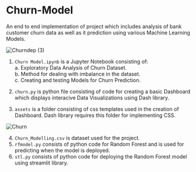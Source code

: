 


# Churn-Model
An end to end implementation of project which includes analysis of bank customer churn data as well as it prediction using various Machine Learning Models.<br>

![Churndep (3)](https://user-images.githubusercontent.com/63745797/126974585-8c4c2853-b48b-4148-8ed8-c9fadb2d2a35.gif)


1. `Churn Model.ipynb` is a Jupyter Notebook consisting of:<br>
  a. Exploratory Data Analysis of Churn Dataset.<br>
  b. Method for dealing with imbalance in the dataset.<br>
  c. Creating and testing Models for Churn Prediction.<br>

2. `churn.py` is python file consisting of code for creating a basic Dashboard which displays interacive Data Visualizations using Dash library.<br>
3. `assets` is a folder consisting of css templates used in the creation of Dashboard. Dash library requires this folder for implementing CSS.<br>

![Churn](https://user-images.githubusercontent.com/63745797/118082161-4feb5f80-b3da-11eb-9a83-4d5f861a0566.gif)

4. `Churn_Modelling.csv` is dataset used for the project.<br>
5. `rfmodel.py` consists of python code for Random Forest and is used for predicting when the model is deployed.<br>
6. `stl.py` consists of python code for deploying the Random Forest model using streamlit library.<br>
